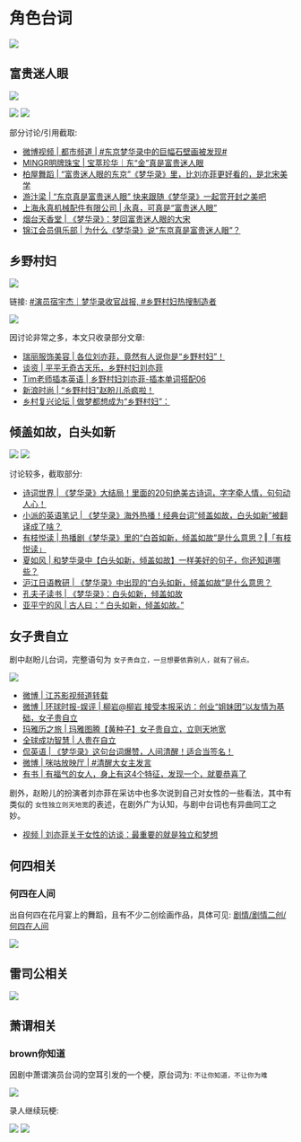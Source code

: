 # 角色台词

![](/image/discuss/lines/lines.jpg)





## 富贵迷人眼

![](/image/discuss/lines/dj-2.jpg)

![](/image/discuss/lines/dj-4.jpg)
![](/image/discuss/lines/dj-1.jpg)




部分讨论/引用截取:

* [微博视频 | 都市频道 | #东京梦华录中的巨幅石壁画被发现# ](https://m.weibo.cn/status/4818705173450077?sourceType=weixin&from=10C9595060&wm=9006_2001&featurecode=newtitle)
* [MINGR明牌珠宝 | 宝萃珍华｜东“金”真是富贵迷人眼](https://mp.weixin.qq.com/s/HU7-2AtdysTI6WpthF_knw)
* [柏屋舞蹈 | “富贵迷人眼的东京”《梦华录》里，比刘亦菲更好看的，是北宋美学](https://mp.weixin.qq.com/s/fjVUdqHvRSlwZ3DtqKnVPA)
* [游汴梁 | “东京真是富贵迷人眼” 快来跟随《梦华录》一起赏开封之美吧](https://mp.weixin.qq.com/s/N2QFxXYKrnv9QdzbNDudKg)
* [上海永真机械配件有限公司 | 永真，可真是“富贵迷人眼”](https://mp.weixin.qq.com/s/B8HH12Bklol3Hf6Iv8-w3Q)
* [烟台天香堂 | 《梦华录》：梦回富贵迷人眼的大宋](https://mp.weixin.qq.com/s/Nkz_PqoznWbauCEUtmWqVw)
* [锦江会员俱乐部 | 为什么《梦华录》说“东京真是富贵迷人眼”？](https://mp.weixin.qq.com/s/T-px4pYBjftmeQZbxy9leA)

## 乡野村妇

![](/image/discuss/lines/xycf.jpg)

链接: [#演员宿宇杰｜梦华录收官战报, #乡野村妇热搜制造者](https://weibo.com/1270659334/LBo6erkIR)

![](/image/discuss/lines/xy-2.jpg)


因讨论非常之多，本文只收录部分文章:

* [瑞丽服饰美容 | 各位刘亦菲，竟然有人说你是“乡野村妇”！](https://mp.weixin.qq.com/s/4UD7pGnEtT6c8S4e9-UzNA)
* [谈资 | 平平无奇古天乐，乡野村妇刘亦菲](https://mp.weixin.qq.com/s/epgTjvxpmXHPnaid_slPRQ)
* [Tim老师插本英语 | 乡野村妇刘亦菲-插本单词搭配06](https://mp.weixin.qq.com/s/B92H-a4OorxAuvhErzrUvQ)
* [新浪时尚 | “乡野村妇”赵盼儿杀疯啦！](https://mp.weixin.qq.com/s/L6BHg3innjWqK0l6zRKlWw)
* [乡村复兴论坛 | 做梦都想成为“乡野村妇”：](https://mp.weixin.qq.com/s/ZQdkG6ejPlsR4l76mUNsXg)





## 倾盖如故，白头如新

![](/image/discuss/lines/qg.jpg)
![](/image/discuss/lines/bt.jpg)


讨论较多，截取部分:

* [诗词世界 | 《梦华录》大结局！里面的20句绝美古诗词，字字牵人情，句句动人心！](https://mp.weixin.qq.com/s/C4QnH0ppcUIyf8r9DhD6CQ)
* [小派的英语笔记 | 《梦华录》海外热播！经典台词“倾盖如故，白头如新”被翻译成了啥？](https://mp.weixin.qq.com/s/ldczxMdpSEfp8_bMgL7p1w)
* [有枝悦读 | 热播剧《梦华录》里的“白首如新，倾盖如故”是什么意思？‖「有枝悦读」](https://mp.weixin.qq.com/s/al0K3xH6v2iGYD_E1eHAnw)
* [夏如风 | 和梦华录中【白头如新，倾盖如故】一样美好的句子，你还知道哪些？](https://mp.weixin.qq.com/s/IJvXtxSTgbJO8gB4gUe8tA)
* [沪江日语教研 | 《梦华录》中出现的“白头如新，倾盖如故”是什么意思？](https://mp.weixin.qq.com/s/pKHMzjHfu1_8PNkqzRHR1Q)
* [孔夫子读书 | 《梦华录》：白头如新，倾盖如故](https://mp.weixin.qq.com/s/yg0Ew2fgQXQiQjbSHbN64g)
* [亚平宁的风 | 古人曰：“ 白头如新，倾盖如故。”](https://mp.weixin.qq.com/s/QRYNiBH9Kkl6DQzjL7Q7_g)


## 女子贵自立
剧中赵盼儿台词，完整语句为 `女子贵自立，一旦想要依靠别人，就有了弱点。`

![](/image/discuss/lines/zili.jpg)

* [微博 | 江苏影视频道转载](https://share.api.weibo.cn/share/344614458,4830229112292200.html?weibo_id=4830229112292200)
* [微博 | 环球时报-娱评 | 柳岩@柳岩 接受本报采访：创业“姐妹团”以友情为基础，女子贵自立](https://share.api.weibo.cn/share/344615027,4778032769009723.html?weibo_id=4778032769009723)
* [玛雅历之旅 | 玛雅图腾【黄种子】女子贵自立，立则天地宽](https://mp.weixin.qq.com/s/uh1HLCW_IIkXH1kYzxVWBQ)
* [全球成功智慧 | 人贵在自立](https://mp.weixin.qq.com/s/ZQBzqPCWzb6geNZ5xa2zqg)
* [侃英语 | 《梦华录》这句台词爆赞，人间清醒！适合当签名！](https://mp.weixin.qq.com/s/kNWzBfIggfh0yzizdMzByA)
* [微博 | 咪咕放映厅 | #清醒大女主发言](https://share.api.weibo.cn/share/344615265,4829616928197735.html?weibo_id=4829616928197735)
* [有书 | 有福气的女人，身上有这4个特征，发现一个，就要恭喜了](https://mp.weixin.qq.com/s/KkDYV85leYZwpMPQxDF5IQ)


剧外，赵盼儿的扮演者刘亦菲在采访中也多次说到自己对女性的一些看法，其中有类似的 `女性独立则天地宽`的表述，在剧外广为认知，与剧中台词也有异曲同工之妙。

* [视频 | 刘亦菲关于女性的访谈：最重要的就是独立和梦想](https://www.bilibili.com/video/BV1Ru411D7mN/?share_source=copy_web&vd_source=f736773e8cd672da4192a42087bfe36c)


## 何四相关


### 何四在人间

出自何四在花月宴上的舞蹈，且有不少二创绘画作品，具体可见: [剧情/剧情二创/何四在人间](/scenario/re-creation.html#何四在人间)

![](/image/team/role/hesi5-min.jpg)

## 雷司公相关

![](/image/discuss/lines/lsg.jpg)


## 萧谓相关

### brown你知道

因剧中萧谓演员台词的空耳引发的一个梗，原台词为: `不让你知道，不让你为难`

![](/image/discuss/lines/brown-zhuzhu.jpg)

录人继续玩梗:

![](/image/discuss/lines/brown-1.jpg)
![](/image/discuss/lines/brown-2.jpg)
